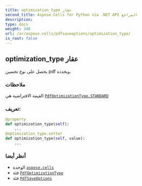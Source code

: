 ```yaml
---
title: optimization_type عقار
second_title: Aspose.Cells for Python via .NET API المراجع
description:
type: docs
weight: 340
url: /ar/aspose.cells/pdfsaveoptions/optimization_type/
is_root: false
---
```

##  optimization_type عقار

يحصل على نوع تحسين pdf ويحدده.

###  ملاحظات

القيمة الافتراضية هي [`PdfOptimizationType.STANDARD`](/cells/python-net/ar/aspose.cells.rendering/pdfoptimizationtype#STANDARD)
###  تعريف:
```python
@property
def optimization_type(self):
    ...
@optimization_type.setter
def optimization_type(self, value):
    ...
```

###  أنظر أيضا
* الوحدة [`aspose.cells`](../../)
* فئة [`PdfOptimizationType`](/cells/python-net/ar/aspose.cells.rendering/pdfoptimizationtype)
* فئة [`PdfSaveOptions`](/cells/python-net/ar/aspose.cells/pdfsaveoptions)
